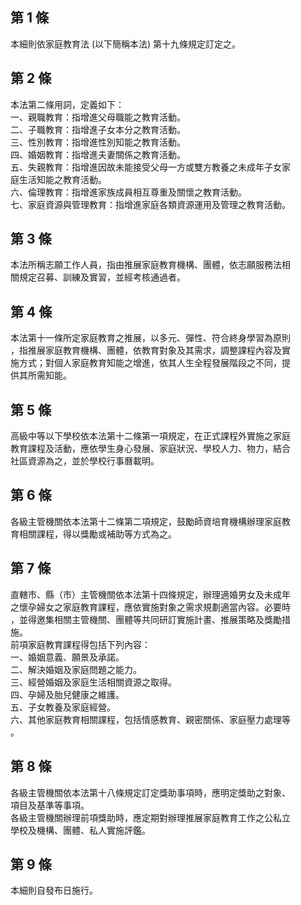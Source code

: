 第 1 條
-------
本細則依家庭教育法 (以下簡稱本法) 第十九條規定訂定之。

第 2 條
-------
本法第二條用詞，定義如下：  
一、親職教育：指增進父母職能之教育活動。  
二、子職教育：指增進子女本分之教育活動。  
三、性別教育：指增進性別知能之教育活動。  
四、婚姻教育：指增進夫妻關係之教育活動。  
五、失親教育：指增進因故未能接受父母一方或雙方教養之未成年子女家  
    庭生活知能之教育活動。  
六、倫理教育：指增進家族成員相互尊重及關懷之教育活動。  
七、家庭資源與管理教育：指增進家庭各類資源運用及管理之教育活動。

第 3 條
-------
本法所稱志願工作人員，指由推展家庭教育機構、團體，依志願服務法相  
關規定召募、訓練及實習，並經考核通過者。

第 4 條
-------
本法第十一條所定家庭教育之推展，以多元、彈性、符合終身學習為原則  
，指推展家庭教育機構、團體，依教育對象及其需求，調整課程內容及實  
施方式；對個人家庭教育知能之增進，依其人生全程發展階段之不同，提  
供其所需知能。

第 5 條
-------
高級中等以下學校依本法第十二條第一項規定，在正式課程外實施之家庭  
教育課程及活動，應依學生身心發展、家庭狀況、學校人力、物力，結合  
社區資源為之，並於學校行事曆載明。

第 6 條
-------
各級主管機關依本法第十二條第二項規定，鼓勵師資培育機構辦理家庭教  
育相關課程，得以獎勵或補助等方式為之。

第 7 條
-------
直轄市、縣（市）主管機關依本法第十四條規定，辦理適婚男女及未成年  
之懷孕婦女之家庭教育課程，應依實施對象之需求規劃適當內容。必要時  
，並得邀集相關主管機關、團體等共同研訂實施計畫、推展策略及獎勵措  
施。  
前項家庭教育課程得包括下列內容：  
一、婚姻意義、願景及承諾。  
二、解決婚姻及家庭問題之能力。  
三、經營婚姻及家庭生活相關資源之取得。  
四、孕婦及胎兒健康之維護。  
五、子女教養及家庭經營。  
六、其他家庭教育相關課程，包括情感教育、親密關係、家庭壓力處理等  
    。

第 8 條
-------
各級主管機關依本法第十八條規定訂定獎助事項時，應明定獎助之對象、  
項目及基準等事項。  
各級主管機關辦理前項獎助時，應定期對辦理推展家庭教育工作之公私立  
學校及機構、團體、私人實施評鑑。

第 9 條
-------
本細則自發布日施行。

